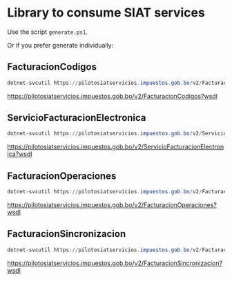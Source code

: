 # Library to consume SIAT services

Use the script `generate.ps1`.

Or if you prefer generate individually:

## FacturacionCodigos

```powershell
dotnet-svcutil https://pilotosiatservicios.impuestos.gob.bo/v2/FacturacionCodigos?wsdl -n "*,Markind.Siat" -ct System.Collections.Generic.List``1 -ct System.Collections.Generic.Dictionary``2 --sync -d FacturacionCodigos
```
https://pilotosiatservicios.impuestos.gob.bo/v2/FacturacionCodigos?wsdl

## ServicioFacturacionElectronica

```powershell
dotnet-svcutil https://pilotosiatservicios.impuestos.gob.bo/v2/ServicioFacturacionElectronica?wsdl -n "*,Markind.Siat" -ct System.Collections.Generic.List``1 -ct System.Collections.Generic.Dictionary``2 --sync -d ./ServicioFacturacionElectronica
```
https://pilotosiatservicios.impuestos.gob.bo/v2/ServicioFacturacionElectronica?wsdl

## FacturacionOperaciones

```powershell
dotnet-svcutil https://pilotosiatservicios.impuestos.gob.bo/v2/FacturacionOperaciones?wsdl -n "*,Markind.Siat" -ct System.Collections.Generic.List``1 -ct System.Collections.Generic.Dictionary``2 --sync -d ./FacturacionOperaciones
```
https://pilotosiatservicios.impuestos.gob.bo/v2/FacturacionOperaciones?wsdl

## FacturacionSincronizacion

```powershell
dotnet-svcutil https://pilotosiatservicios.impuestos.gob.bo/v2/FacturacionSincronizacion?wsdl -n "*,Markind.Siat" -ct System.Collections.Generic.List``1 -ct System.Collections.Generic.Dictionary``2 --sync -d ./FacturacionSincronizacion
```
https://pilotosiatservicios.impuestos.gob.bo/v2/FacturacionSincronizacion?wsdl

